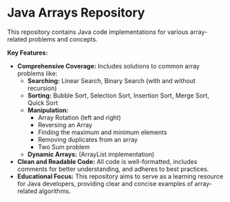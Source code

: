 # Java Arrays Repository

This repository contains Java code implementations for various array-related problems and concepts. 

**Key Features:**

* **Comprehensive Coverage:** Includes solutions to common array problems like:
    * **Searching:** Linear Search, Binary Search (with and without recursion)
    * **Sorting:** Bubble Sort, Selection Sort, Insertion Sort, Merge Sort, Quick Sort
    * **Manipulation:** 
        * Array Rotation (left and right)
        * Reversing an Array
        * Finding the maximum and minimum elements
        * Removing duplicates from an array
        * Two Sum problem 
    * **Dynamic Arrays:** (ArrayList implementation)
* **Clean and Readable Code:** All code is well-formatted, includes comments for better understanding, and adheres to best practices.
* **Educational Focus:** This repository aims to serve as a learning resource for Java developers, providing clear and concise examples of array-related algorithms.